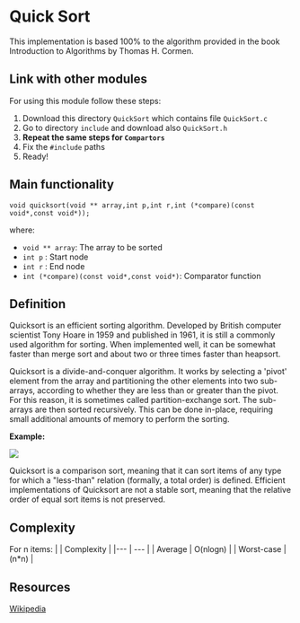 # Quick Sort
This implementation is based 100% to the algorithm provided in the book Introduction to Algorithms by Thomas H. Cormen.

## Link with other modules
For using this module follow these steps:
1. Download this directory ```QuickSort``` which contains file ```QuickSort.c```
2. Go to directory ```include``` and download also ```QuickSort.h```
3. __Repeat the same steps for ```Compartors```__
4. Fix the ```#include``` paths
5. Ready!

## Main functionality
```
void quicksort(void ** array,int p,int r,int (*compare)(const void*,const void*));
```
where:

- ```void ** array```: The array to be sorted
- ```int p``` : Start node
- ```int r``` : End node
- ```int (*compare)(const void*,const void*)```: Comparator function

## Definition
Quicksort is an efficient sorting algorithm. Developed by British computer scientist Tony Hoare in 1959 and published in 1961, it is still a commonly used algorithm for sorting. When implemented well, it can be somewhat faster than merge sort and about two or three times faster than heapsort.

Quicksort is a divide-and-conquer algorithm. It works by selecting a 'pivot' element from the array and partitioning the other elements into two sub-arrays, according to whether they are less than or greater than the pivot. For this reason, it is sometimes called partition-exchange sort. The sub-arrays are then sorted recursively. This can be done in-place, requiring small additional amounts of memory to perform the sorting.

__Example:__

![](https://upload.wikimedia.org/wikipedia/commons/thumb/6/6a/Sorting_quicksort_anim.gif/220px-Sorting_quicksort_anim.gif)


Quicksort is a comparison sort, meaning that it can sort items of any type for which a "less-than" relation (formally, a total order) is defined. Efficient implementations of Quicksort are not a stable sort, meaning that the relative order of equal sort items is not preserved.



## Complexity
For n items:
| | Complexity |
|--- | --- |
| Average | O(nlogn) |
| Worst-case | (n\*n) |


## Resources
[Wikipedia](https://en.wikipedia.org/wiki/Quicksort)

